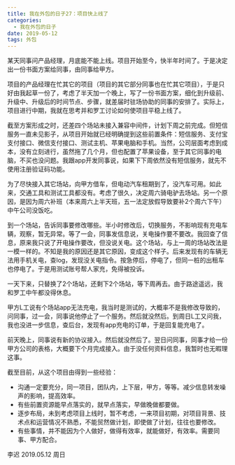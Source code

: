 ```yaml
---
title: 我在外包的日子27：项目快上线了
categories:
  - 我在外包的日子
date: 2019-05-12
tags: 外包
---
```

某天同事问产品经理，月底能不能上线。项目开始至今，快半年时间了。于是决定出一份书面方案给同事，由同事给甲方。  

<!-- more -->

项目的产品经理在忙其它的项目（项目的其它部分同事也在忙其它项目），于是只好由我起草一份了，考虑了半天加一个晚上，写了一份书面方案，细化到升级前、升级中、升级后的时间节点、步骤，就差届时驻场协助的同事的安排了。实际上，项目进行中期，我就在思考并和罗工讨论如何使项目平稳上线了。  

截至方案形成之时，还差四个场站未接入兼容中间件，计划下周之前完成。但短信服务一直未见影子，从项目开始就已经明确提到这些前置条件：短信服务、支付宝支付接口、微信支付接口、测试主机、苹果电脑和手机。当然，公司层面考虑到成本，没有立刻进行，虽然拖了几个月，但也配置了苹果设备，至于其它同事的电脑，不买也没问题。我跟app开发同事说，如果下下周依然没有短信服务，就先不使用注册验证码功能。  

为了尽快接入其它场站，向甲方借车，但电动汽车租期到了，没汽车可用。如此来，交通工具和测试工具都没有。考虑了很久，决定周六骑电驴去场站。另一个原因，是因为周六补班（本来周六上半天班，五一法定放假导致要补2个周六下午）中午公司没饭吃。  

到一个场站，告诉同事要修改哪些。半小时修改后，切换服务，不影响现有充电车辆，观察，暂无异常。等了一会，同事发信息说，关电操作要不要改。我回查了信息，原来我只说了开电操作要改，但没说关电。这个场站，与上一周的场站改法是一模一样的。不知是我的原因还是其它原因，变成这个样子。后来发现有的车辆无法用手机关电，查log，发现没关电指令。按急停后，停电了，但同一桩的出租车也停电了。于是用测试账号帮人家充，免得被投诉。  

一天下来，只替换了2个场站，还剩下2个场站，等下周再去。由于路途遥远，我和罗工中午都没得休息。  

甲方L工说有个场站app无法充电，我当时是测试的，大概率不是我修改导致的，问同事，过一会，同事说他停止了一个服务。然后就没然后。到周日L工又问我，我也没进一步信息，查后台，发现有app充电的订单，于是回复能充电了。  

前天晚上，同事说有新的协议接入。然后就没然后了。翌日问同事，同事才给一份甲方公司的表格，大概要下个月完成接入。由于没任何资料信息，我暂时也无暇理这事。    

截至目前，从这个项目由得到一些经验：  
* 沟通一定要充分，同一项目，团队内，上下层，甲方，等等。减少信息转发噪声的影响，提高效率。  
* 有些前置资源能早点落实的，就早点落实，早做晚做都要做。  
* 逐步布局，未到考虑项目上线时，暂不考虑，一来项目初期，对项目背景、技术点和运营情况不熟悉，不能贸然做计划，即使做了计划，往往也要修改。  
* 有些事情，并不能因为个人做好，做得有效率，就能做好，有效率。需要同事、甲方配合。  

李迟 2019.05.12 周日
